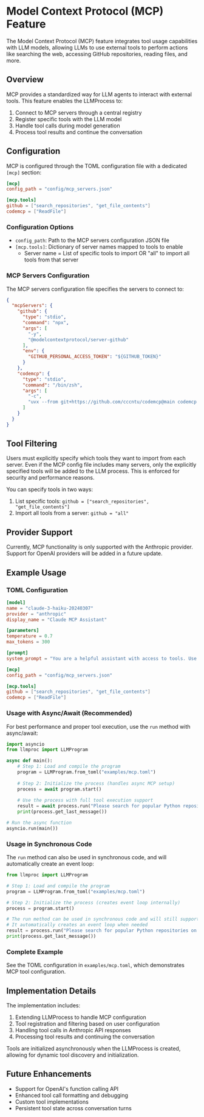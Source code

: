 # Model Context Protocol (MCP) Feature

The Model Context Protocol (MCP) feature integrates tool usage capabilities with LLM models, allowing LLMs to use external tools to perform actions like searching the web, accessing GitHub repositories, reading files, and more.

## Overview

MCP provides a standardized way for LLM agents to interact with external tools. This feature enables the LLMProcess to:

1. Connect to MCP servers through a central registry
2. Register specific tools with the LLM model
3. Handle tool calls during model generation
4. Process tool results and continue the conversation

## Configuration

MCP is configured through the TOML configuration file with a dedicated `[mcp]` section:

```toml
[mcp]
config_path = "config/mcp_servers.json"

[mcp.tools]
github = ["search_repositories", "get_file_contents"]
codemcp = ["ReadFile"]
```

### Configuration Options

- `config_path`: Path to the MCP servers configuration JSON file
- `[mcp.tools]`: Dictionary of server names mapped to tools to enable
  - Server name = List of specific tools to import OR "all" to import all tools from that server

### MCP Servers Configuration

The MCP servers configuration file specifies the servers to connect to:

```json
{
  "mcpServers": {
    "github": {
      "type": "stdio",
      "command": "npx",
      "args": [
        "-y",
        "@modelcontextprotocol/server-github"
      ],
      "env": {
        "GITHUB_PERSONAL_ACCESS_TOKEN": "${GITHUB_TOKEN}"
      }
    },
    "codemcp": {
      "type": "stdio",
      "command": "/bin/zsh",
      "args": [
        "-c",
        "uvx --from git+https://github.com/cccntu/codemcp@main codemcp "
      ]
    }
  }
}
```

## Tool Filtering

Users must explicitly specify which tools they want to import from each server. Even if the MCP config file includes many servers, only the explicitly specified tools will be added to the LLM process. This is enforced for security and performance reasons.

You can specify tools in two ways:

1. List specific tools: `github = ["search_repositories", "get_file_contents"]`
2. Import all tools from a server: `github = "all"`

## Provider Support

Currently, MCP functionality is only supported with the Anthropic provider. Support for OpenAI providers will be added in a future update.

## Example Usage

### TOML Configuration

```toml
[model]
name = "claude-3-haiku-20240307"
provider = "anthropic"
display_name = "Claude MCP Assistant"

[parameters]
temperature = 0.7
max_tokens = 300

[prompt]
system_prompt = "You are a helpful assistant with access to tools. Use tools whenever appropriate to answer user queries accurately."

[mcp]
config_path = "config/mcp_servers.json"

[mcp.tools]
github = ["search_repositories", "get_file_contents"]
codemcp = ["ReadFile"]
```

### Usage with Async/Await (Recommended)

For best performance and proper tool execution, use the `run` method with async/await:

```python
import asyncio
from llmproc import LLMProgram

async def main():
    # Step 1: Load and compile the program
    program = LLMProgram.from_toml("examples/mcp.toml")
    
    # Step 2: Initialize the process (handles async MCP setup)
    process = await program.start()
    
    # Use the process with full tool execution support
    result = await process.run("Please search for popular Python repositories on GitHub.")
    print(process.get_last_message())

# Run the async function
asyncio.run(main())
```

### Usage in Synchronous Code

The `run` method can also be used in synchronous code, and will automatically create an event loop:

```python
from llmproc import LLMProgram

# Step 1: Load and compile the program
program = LLMProgram.from_toml("examples/mcp.toml")

# Step 2: Initialize the process (creates event loop internally)
process = program.start()

# The run method can be used in synchronous code and will still support tools
# It automatically creates an event loop when needed
result = process.run("Please search for popular Python repositories on GitHub.")
print(process.get_last_message())
```

### Complete Example

See the TOML configuration in `examples/mcp.toml`, which demonstrates MCP tool configuration.

## Implementation Details

The implementation includes:

1. Extending LLMProcess to handle MCP configuration
2. Tool registration and filtering based on user configuration
3. Handling tool calls in Anthropic API responses
4. Processing tool results and continuing the conversation

Tools are initialized asynchronously when the LLMProcess is created, allowing for dynamic tool discovery and initialization.

## Future Enhancements

- Support for OpenAI's function calling API
- Enhanced tool call formatting and debugging
- Custom tool implementations
- Persistent tool state across conversation turns